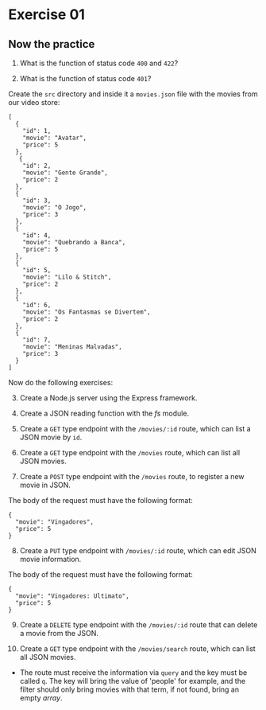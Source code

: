 # Exercise 01

## Now the practice

1. What is the function of status code `400` and `422`?

2. What is the function of status code `401`?

Create the `src` directory and inside it a `movies.json` file with the movies from our video store:

```
[
  {
    "id": 1,
    "movie": "Avatar",
    "price": 5
  },
   {
    "id": 2,
    "movie": "Gente Grande",
    "price": 2
  },
  {
    "id": 3,
    "movie": "O Jogo",
    "price": 3
  },
  {
    "id": 4,
    "movie": "Quebrando a Banca",
    "price": 5
  },
  {
    "id": 5,
    "movie": "Lilo & Stitch",
    "price": 2
  },
  {
    "id": 6,
    "movie": "Os Fantasmas se Divertem",
    "price": 2
  },
  {
    "id": 7,
    "movie": "Meninas Malvadas",
    "price": 3
  }
]
```

Now do the following exercises:

3. Create a Node.js server using the Express framework.

4. Create a JSON reading function with the *fs* module.

5. Create a `GET` type endpoint with the `/movies/:id` route, which can list a JSON movie by `id`.

6. Create a `GET` type endpoint with the `/movies` route, which can list all JSON movies.

7. Create a `POST` type endpoint with the `/movies` route, to register a new movie in JSON.

The body of the request must have the following format:


```
{
  "movie": "Vingadores",
  "price": 5
}
```

8. Create a `PUT` type endpoint with `/movies/:id` route, which can edit JSON movie information.

The body of the request must have the following format:


```
{
  "movie": "Vingadores: Ultimato",
  "price": 5
}
```

9. Create a `DELETE` type endpoint with the `/movies/:id` route that can delete a movie from the JSON.

10. Create a `GET` type endpoint with the `/movies/search` route, which can list all JSON movies.

  - The route must receive the information via `query` and the key must be called `q`. The key will bring the value of 'people' for example, and the filter should only bring movies with that term, if not found, bring an empty *array*.